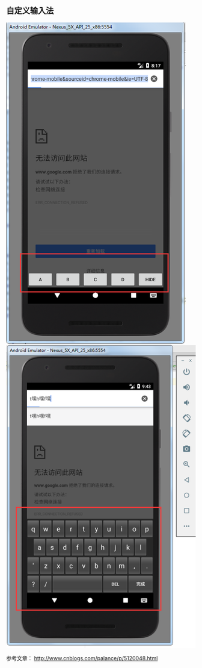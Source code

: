 ## 自定义输入法
![](/gif/简单输入法.png)
![](/gif/新布局.png)

参考文章： http://www.cnblogs.com/palance/p/5120048.html